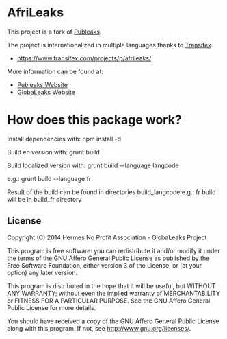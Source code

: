 # AfriLeaks

This project is a fork of [Publeaks](https://github.com/Publeaks/Publeaks).

The project is internationalized in multiple languages thanks to [Transifex](https://www.transifex.com/projects/p/afrileaks/).
- https://www.transifex.com/projects/p/afrileaks/

More information can be found at:
- [Publeaks Website](https://www.publeaks.org)
- [GlobaLeaks Website](https://www.globaleaks.org)

# How does this package work?

Install dependencies with:
  npm install -d

Build en version with:
  grunt build

Build localized version with:
  grunt build --language langcode

  e.g.: grunt build --language fr

Result of the build can be found in directories build_langcode
  e.g.: fr build will be in build_fr directory

## License
Copyright (C) 2014 Hermes No Profit Association - GlobaLeaks Project

This program is free software: you can redistribute it and/or modify
it under the terms of the GNU Affero General Public License as published by
the Free Software Foundation, either version 3 of the License, or
(at your option) any later version.

This program is distributed in the hope that it will be useful,
but WITHOUT ANY WARRANTY; without even the implied warranty of
MERCHANTABILITY or FITNESS FOR A PARTICULAR PURPOSE.  See the
GNU Affero General Public License for more details.

You should have received a copy of the GNU Affero General Public License
along with this program.  If not, see <http://www.gnu.org/licenses/>.
